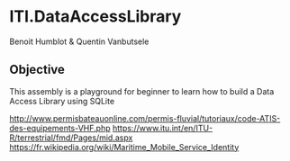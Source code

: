 # ITI.DataAccessLibrary

Benoit Humblot & Quentin Vanbutsele

## Objective

This assembly is a playground for beginner to learn how to build a Data Access Library using SQLite

http://www.permisbateauonline.com/permis-fluvial/tutoriaux/code-ATIS-des-equipements-VHF.php
https://www.itu.int/en/ITU-R/terrestrial/fmd/Pages/mid.aspx
https://fr.wikipedia.org/wiki/Maritime_Mobile_Service_Identity